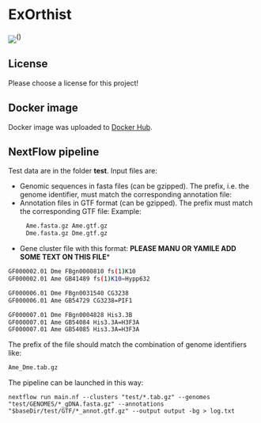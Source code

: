 # ExOrthist

<img align="middle" href="https://github.com/biocorecrg/exon_intron_orthology_pipeline" src="https://github.com/biocorecrg/exon_intron_orthology_pipeline/blob/master/docs/logo_s.png?raw=true" />() 



## License
Please choose a license for this project!

## Docker image
Docker image was uploaded to [Docker Hub](https://cloud.docker.com/u/biocorecrg/repository/docker/biocorecrg/exon_intron_pipe). 


## NextFlow pipeline
Test data are in the folder **test**. Input files are:
* Genomic sequences in fasta files (can be gzipped). The prefix, i.e. the genome identifier, must match the corresponding annotation file:
* Annotation files in GTF format (can be gzipped). The prefix must match the corresponding GTF file:
Example:

```bash
     Ame.fasta.gz Ame.gtf.gz
     Dme.fasta.gz Dme.gtf.gz 
```
* Gene cluster file with this format:
**PLEASE MANU OR YAMILE ADD SOME TEXT ON THIS FILE***

```bash
GF000002.01	Dme	FBgn0000810	fs(1)K10
GF000002.01	Ame	GB41489	fs(1)K10=Hypp632

GF000006.01	Dme	FBgn0031540	CG3238
GF000006.01	Ame	GB54729	CG3238=PIF1

GF000007.01	Dme	FBgn0004828	His3.3B
GF000007.01	Ame	GB54084	His3.3A=H3F3A
GF000007.01	Ame	GB54085	His3.3A=H3F3A
```
The prefix of the file should match the combination of genome identifiers like:
```bash
Ame_Dme.tab.gz
```

The pipeline can be launched in this way:
```
nextflow run main.nf --clusters "test/*.tab.gz" --genomes "test/GENOMES/*_gDNA.fasta.gz" --annotations "$baseDir/test/GTF/*_annot.gtf.gz" --output output -bg > log.txt
```
